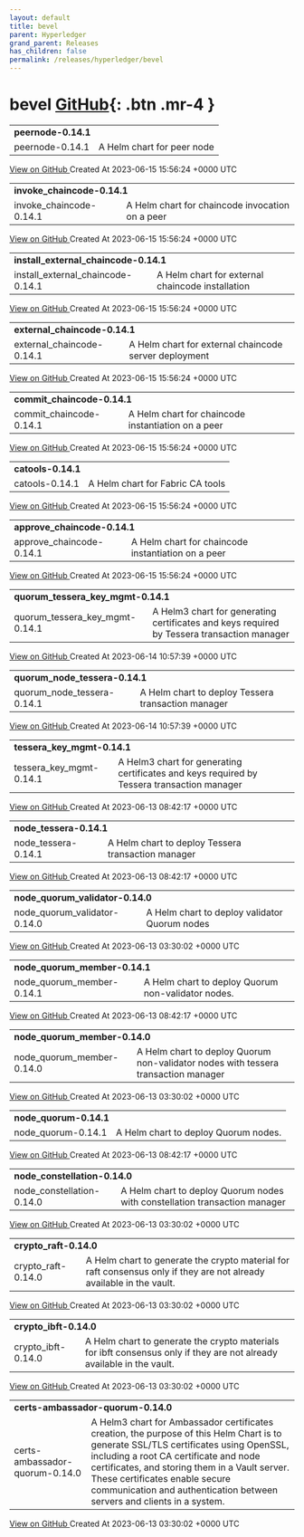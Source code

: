 ```yaml
---
layout: default
title: bevel
parent: Hyperledger
grand_parent: Releases
has_children: false
permalink: /releases/hyperledger/bevel
---
```


# bevel <span class="fs-3 right-align">[GitHub](https://github.com/hyperledger/bevel){: .btn .mr-4 }</span>


<div>
    <table>
        <tr>
            <td colspan="2">
                <b>
                    peernode-0.14.1
                </b>
            </td>
        </tr>
        <tr>
            <td>
                <span class="chip">
                    peernode-0.14.1
                </span>
            </td>
            <td>
                A Helm chart for peer node
            </td>
        </tr>
    </table>
    <a href="https://github.com/hyperledger/bevel/releases/tag/peernode-0.14.1" class=".btn">
        View on GitHub
    </a>
    <span class="right-align">
        Created At 2023-06-15 15:56:24 +0000 UTC
    </span>
</div>

<div>
    <table>
        <tr>
            <td colspan="2">
                <b>
                    invoke_chaincode-0.14.1
                </b>
            </td>
        </tr>
        <tr>
            <td>
                <span class="chip">
                    invoke_chaincode-0.14.1
                </span>
            </td>
            <td>
                A Helm chart for chaincode invocation on a peer
            </td>
        </tr>
    </table>
    <a href="https://github.com/hyperledger/bevel/releases/tag/invoke_chaincode-0.14.1" class=".btn">
        View on GitHub
    </a>
    <span class="right-align">
        Created At 2023-06-15 15:56:24 +0000 UTC
    </span>
</div>

<div>
    <table>
        <tr>
            <td colspan="2">
                <b>
                    install_external_chaincode-0.14.1
                </b>
            </td>
        </tr>
        <tr>
            <td>
                <span class="chip">
                    install_external_chaincode-0.14.1
                </span>
            </td>
            <td>
                A Helm chart for external chaincode installation
            </td>
        </tr>
    </table>
    <a href="https://github.com/hyperledger/bevel/releases/tag/install_external_chaincode-0.14.1" class=".btn">
        View on GitHub
    </a>
    <span class="right-align">
        Created At 2023-06-15 15:56:24 +0000 UTC
    </span>
</div>

<div>
    <table>
        <tr>
            <td colspan="2">
                <b>
                    external_chaincode-0.14.1
                </b>
            </td>
        </tr>
        <tr>
            <td>
                <span class="chip">
                    external_chaincode-0.14.1
                </span>
            </td>
            <td>
                A Helm chart for external chaincode server deployment
            </td>
        </tr>
    </table>
    <a href="https://github.com/hyperledger/bevel/releases/tag/external_chaincode-0.14.1" class=".btn">
        View on GitHub
    </a>
    <span class="right-align">
        Created At 2023-06-15 15:56:24 +0000 UTC
    </span>
</div>

<div>
    <table>
        <tr>
            <td colspan="2">
                <b>
                    commit_chaincode-0.14.1
                </b>
            </td>
        </tr>
        <tr>
            <td>
                <span class="chip">
                    commit_chaincode-0.14.1
                </span>
            </td>
            <td>
                A Helm chart for chaincode instantiation on a peer
            </td>
        </tr>
    </table>
    <a href="https://github.com/hyperledger/bevel/releases/tag/commit_chaincode-0.14.1" class=".btn">
        View on GitHub
    </a>
    <span class="right-align">
        Created At 2023-06-15 15:56:24 +0000 UTC
    </span>
</div>

<div>
    <table>
        <tr>
            <td colspan="2">
                <b>
                    catools-0.14.1
                </b>
            </td>
        </tr>
        <tr>
            <td>
                <span class="chip">
                    catools-0.14.1
                </span>
            </td>
            <td>
                A Helm chart for Fabric CA tools
            </td>
        </tr>
    </table>
    <a href="https://github.com/hyperledger/bevel/releases/tag/catools-0.14.1" class=".btn">
        View on GitHub
    </a>
    <span class="right-align">
        Created At 2023-06-15 15:56:24 +0000 UTC
    </span>
</div>

<div>
    <table>
        <tr>
            <td colspan="2">
                <b>
                    approve_chaincode-0.14.1
                </b>
            </td>
        </tr>
        <tr>
            <td>
                <span class="chip">
                    approve_chaincode-0.14.1
                </span>
            </td>
            <td>
                A Helm chart for chaincode instantiation on a peer
            </td>
        </tr>
    </table>
    <a href="https://github.com/hyperledger/bevel/releases/tag/approve_chaincode-0.14.1" class=".btn">
        View on GitHub
    </a>
    <span class="right-align">
        Created At 2023-06-15 15:56:24 +0000 UTC
    </span>
</div>

<div>
    <table>
        <tr>
            <td colspan="2">
                <b>
                    quorum_tessera_key_mgmt-0.14.1
                </b>
            </td>
        </tr>
        <tr>
            <td>
                <span class="chip">
                    quorum_tessera_key_mgmt-0.14.1
                </span>
            </td>
            <td>
                A Helm3 chart for generating certificates and keys required by Tessera transaction manager
            </td>
        </tr>
    </table>
    <a href="https://github.com/hyperledger/bevel/releases/tag/quorum_tessera_key_mgmt-0.14.1" class=".btn">
        View on GitHub
    </a>
    <span class="right-align">
        Created At 2023-06-14 10:57:39 +0000 UTC
    </span>
</div>

<div>
    <table>
        <tr>
            <td colspan="2">
                <b>
                    quorum_node_tessera-0.14.1
                </b>
            </td>
        </tr>
        <tr>
            <td>
                <span class="chip">
                    quorum_node_tessera-0.14.1
                </span>
            </td>
            <td>
                A Helm chart to deploy Tessera transaction manager
            </td>
        </tr>
    </table>
    <a href="https://github.com/hyperledger/bevel/releases/tag/quorum_node_tessera-0.14.1" class=".btn">
        View on GitHub
    </a>
    <span class="right-align">
        Created At 2023-06-14 10:57:39 +0000 UTC
    </span>
</div>

<div>
    <table>
        <tr>
            <td colspan="2">
                <b>
                    tessera_key_mgmt-0.14.1
                </b>
            </td>
        </tr>
        <tr>
            <td>
                <span class="chip">
                    tessera_key_mgmt-0.14.1
                </span>
            </td>
            <td>
                A Helm3 chart for generating certificates and keys required by Tessera transaction manager
            </td>
        </tr>
    </table>
    <a href="https://github.com/hyperledger/bevel/releases/tag/tessera_key_mgmt-0.14.1" class=".btn">
        View on GitHub
    </a>
    <span class="right-align">
        Created At 2023-06-13 08:42:17 +0000 UTC
    </span>
</div>

<div>
    <table>
        <tr>
            <td colspan="2">
                <b>
                    node_tessera-0.14.1
                </b>
            </td>
        </tr>
        <tr>
            <td>
                <span class="chip">
                    node_tessera-0.14.1
                </span>
            </td>
            <td>
                A Helm chart to deploy Tessera transaction manager
            </td>
        </tr>
    </table>
    <a href="https://github.com/hyperledger/bevel/releases/tag/node_tessera-0.14.1" class=".btn">
        View on GitHub
    </a>
    <span class="right-align">
        Created At 2023-06-13 08:42:17 +0000 UTC
    </span>
</div>

<div>
    <table>
        <tr>
            <td colspan="2">
                <b>
                    node_quorum_validator-0.14.0
                </b>
            </td>
        </tr>
        <tr>
            <td>
                <span class="chip">
                    node_quorum_validator-0.14.0
                </span>
            </td>
            <td>
                A Helm chart to deploy validator Quorum nodes
            </td>
        </tr>
    </table>
    <a href="https://github.com/hyperledger/bevel/releases/tag/node_quorum_validator-0.14.0" class=".btn">
        View on GitHub
    </a>
    <span class="right-align">
        Created At 2023-06-13 03:30:02 +0000 UTC
    </span>
</div>

<div>
    <table>
        <tr>
            <td colspan="2">
                <b>
                    node_quorum_member-0.14.1
                </b>
            </td>
        </tr>
        <tr>
            <td>
                <span class="chip">
                    node_quorum_member-0.14.1
                </span>
            </td>
            <td>
                A Helm chart to deploy Quorum non-validator nodes.
            </td>
        </tr>
    </table>
    <a href="https://github.com/hyperledger/bevel/releases/tag/node_quorum_member-0.14.1" class=".btn">
        View on GitHub
    </a>
    <span class="right-align">
        Created At 2023-06-13 08:42:17 +0000 UTC
    </span>
</div>

<div>
    <table>
        <tr>
            <td colspan="2">
                <b>
                    node_quorum_member-0.14.0
                </b>
            </td>
        </tr>
        <tr>
            <td>
                <span class="chip">
                    node_quorum_member-0.14.0
                </span>
            </td>
            <td>
                A Helm chart to deploy Quorum non-validator nodes with tessera transaction manager
            </td>
        </tr>
    </table>
    <a href="https://github.com/hyperledger/bevel/releases/tag/node_quorum_member-0.14.0" class=".btn">
        View on GitHub
    </a>
    <span class="right-align">
        Created At 2023-06-13 03:30:02 +0000 UTC
    </span>
</div>

<div>
    <table>
        <tr>
            <td colspan="2">
                <b>
                    node_quorum-0.14.1
                </b>
            </td>
        </tr>
        <tr>
            <td>
                <span class="chip">
                    node_quorum-0.14.1
                </span>
            </td>
            <td>
                A Helm chart to deploy Quorum nodes.
            </td>
        </tr>
    </table>
    <a href="https://github.com/hyperledger/bevel/releases/tag/node_quorum-0.14.1" class=".btn">
        View on GitHub
    </a>
    <span class="right-align">
        Created At 2023-06-13 08:42:17 +0000 UTC
    </span>
</div>

<div>
    <table>
        <tr>
            <td colspan="2">
                <b>
                    node_constellation-0.14.0
                </b>
            </td>
        </tr>
        <tr>
            <td>
                <span class="chip">
                    node_constellation-0.14.0
                </span>
            </td>
            <td>
                A Helm chart to deploy Quorum nodes with constellation transaction manager
            </td>
        </tr>
    </table>
    <a href="https://github.com/hyperledger/bevel/releases/tag/node_constellation-0.14.0" class=".btn">
        View on GitHub
    </a>
    <span class="right-align">
        Created At 2023-06-13 03:30:02 +0000 UTC
    </span>
</div>

<div>
    <table>
        <tr>
            <td colspan="2">
                <b>
                    crypto_raft-0.14.0
                </b>
            </td>
        </tr>
        <tr>
            <td>
                <span class="chip">
                    crypto_raft-0.14.0
                </span>
            </td>
            <td>
                A Helm chart to generate the crypto material for raft consensus only if they are not already available in the vault.
            </td>
        </tr>
    </table>
    <a href="https://github.com/hyperledger/bevel/releases/tag/crypto_raft-0.14.0" class=".btn">
        View on GitHub
    </a>
    <span class="right-align">
        Created At 2023-06-13 03:30:02 +0000 UTC
    </span>
</div>

<div>
    <table>
        <tr>
            <td colspan="2">
                <b>
                    crypto_ibft-0.14.0
                </b>
            </td>
        </tr>
        <tr>
            <td>
                <span class="chip">
                    crypto_ibft-0.14.0
                </span>
            </td>
            <td>
                A Helm chart to generate the crypto materials for ibft consensus only if they are not already available in the vault.
            </td>
        </tr>
    </table>
    <a href="https://github.com/hyperledger/bevel/releases/tag/crypto_ibft-0.14.0" class=".btn">
        View on GitHub
    </a>
    <span class="right-align">
        Created At 2023-06-13 03:30:02 +0000 UTC
    </span>
</div>

<div>
    <table>
        <tr>
            <td colspan="2">
                <b>
                    certs-ambassador-quorum-0.14.0
                </b>
            </td>
        </tr>
        <tr>
            <td>
                <span class="chip">
                    certs-ambassador-quorum-0.14.0
                </span>
            </td>
            <td>
                A Helm3 chart for Ambassador certificates creation, the purpose of this Helm Chart is to generate SSL/TLS certificates using OpenSSL, including a root CA certificate and node certificates, and storing them in a Vault server. These certificates enable secure communication and authentication between servers and clients in a system.
            </td>
        </tr>
    </table>
    <a href="https://github.com/hyperledger/bevel/releases/tag/certs-ambassador-quorum-0.14.0" class=".btn">
        View on GitHub
    </a>
    <span class="right-align">
        Created At 2023-06-13 03:30:02 +0000 UTC
    </span>
</div>

